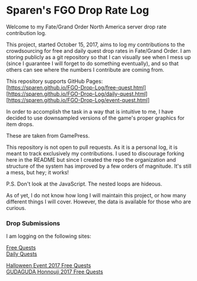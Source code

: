 # Sparen's FGO Drop Rate Log

Welcome to my Fate/Grand Order North America server drop rate contribution log.

This project, started October 15, 2017, aims to log my contributions to the crowdsourcing for free and daily quest drop rates in Fate/Grand Order. I am storing publicly as a git repository so that I can visually see when I mess up (since I guarantee I will forget to do something eventually), and so that others can see where the numbers I contribute are coming from.

This repository supports GitHub Pages:  
[https://sparen.github.io/FGO-Drop-Log/free-quest.html]  
[https://sparen.github.io/FGO-Drop-Log/daily-quest.html]  
[https://sparen.github.io/FGO-Drop-Log/event-quest.html]  

In order to accomplish the task in a way that is intuitive to me, I have decided to use downsampled versions of the game's proper graphics for item drops. 

These are taken from GamePress.

This repository is not open to pull requests. As it is a personal log, it is meant to track exclusively my contributions. I used to discourage forking here in the README but since I created the repo the organization and structure of the system has improved by a few orders of magnitude. It's still a mess, but hey; it works!

P.S. Don't look at the JavaScript. The nested loops are hideous.

As of yet, I do not know how long I will maintain this project, or how many different things I will cover. However, the data is available for those who are curious.

### Drop Submissions

I am logging on the following sites:

[Free Quests](https://docs.google.com/spreadsheets/d/1Vt1zgFdgtL0UvKSsfJeu1ucxPVAeTQfPMN8dPs_B_8Y/edit#gid=439336721)  
[Daily Quests](https://docs.google.com/spreadsheets/d/1Vt1zgFdgtL0UvKSsfJeu1ucxPVAeTQfPMN8dPs_B_8Y/edit#gid=1345853608)  

[Halloween Event 2017 Free Quests](https://docs.google.com/spreadsheets/d/1NtTeo1hG7zaTpQrVHOyKDnA6NXnEq2187oLFd7jI8lo/edit#gid=748720390)  
[GUDAGUDA Honnouji 2017 Free Quests](https://docs.google.com/spreadsheets/d/1ySH20L_HA5dRRR0WgfkmVeUCsQleOIc-oPtYvp0wxh4/edit#gid=748720390)